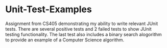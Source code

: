 # Unit-Test-Examples
Assignment from CS405 demonstrating my ability to write relevant JUnit tests. There are several positive tests and 2 failed tests to show JUnit testing functionality. 
The last test also includes a binary search alogorithm to provide an example of a Computer Science algorithm.
